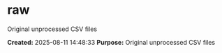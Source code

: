 # raw

Original unprocessed CSV files

**Created:** 2025-08-11 14:48:33
**Purpose:** Original unprocessed CSV files

